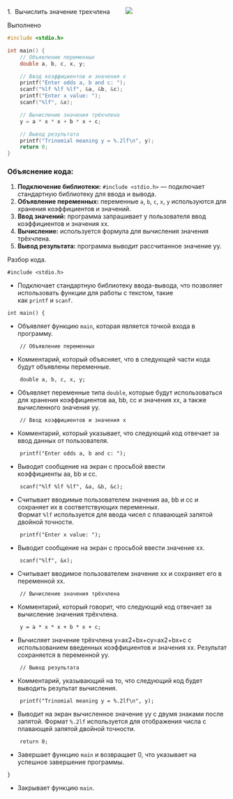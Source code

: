 1.  Вычислить значение трехчлена         ![](file:///C:/Users/ron4i/AppData/Local/Temp/msohtmlclip1/01/clip_image002.gif)

Выполнено

```C
#include <stdio.h>

int main() {
    // Объявление переменных
    double a, b, c, x, y;

    // Ввод коэффициентов и значения x
    printf("Enter odds a, b and c: ");
    scanf("%lf %lf %lf", &a, &b, &c);
    printf("Enter x value: ");
    scanf("%lf", &x);

    // Вычисление значения трёхчлена
    y = a * x * x + b * x + c;

    // Вывод результата
    printf("Trinomial meaning y = %.2lf\n", y);
    return 0;
}
```
### Объяснение кода:

1. **Подключение библиотеки:** `#include <stdio.h>` — подключает стандартную библиотеку для ввода и вывода.
2. **Объявление переменных:** переменные `a`, `b`, `c`, `x`, `y` используются для хранения коэффициентов и значений.
3. **Ввод значений:** программа запрашивает у пользователя ввод коэффициентов и значения xx.
4. **Вычисление:** используется формула для вычисления значения трёхчлена.
5. **Вывод результата:** программа выводит рассчитанное значение yy.



Разбор кода.


```
#include <stdio.h>
```

- Подключает стандартную библиотеку ввода-вывода, что позволяет использовать функции для работы с текстом, такие как `printf` и `scanf`.



```
int main() {
```

- Объявляет функцию `main`, которая является точкой входа в программу.


```
    // Объявление переменных
```

- Комментарий, который объясняет, что в следующей части кода будут объявлены переменные.


```
    double a, b, c, x, y;
```

- Объявляет переменные типа `double`, которые будут использоваться для хранения коэффициентов aa, bb, cc и значения xx, а также вычисленного значения yy.



```
    // Ввод коэффициентов и значения x
```

- Комментарий, который указывает, что следующий код отвечает за ввод данных от пользователя.



```
    printf("Enter odds a, b and c: ");
```

- Выводит сообщение на экран с просьбой ввести коэффициенты aa, bb и cc.



```
    scanf("%lf %lf %lf", &a, &b, &c);
```

- Считывает вводимые пользователем значения aa, bb и cc и сохраняет их в соответствующих переменных. Формат `%lf` используется для ввода чисел с плавающей запятой двойной точности.


```
    printf("Enter x value: ");
```

- Выводит сообщение на экран с просьбой ввести значение xx.



```
    scanf("%lf", &x);
```

- Считывает вводимое пользователем значение xx и сохраняет его в переменной xx.


```
    // Вычисление значения трёхчлена
```

- Комментарий, который говорит, что следующий код отвечает за вычисление значения трёхчлена.


```
    y = a * x * x + b * x + c;
```

- Вычисляет значение трёхчлена y=ax2+bx+cy=ax2+bx+c с использованием введенных коэффициентов и значения xx. Результат сохраняется в переменной yy.



```
    // Вывод результата
```

- Комментарий, указывающий на то, что следующий код будет выводить результат вычисления.


```
    printf("Trinomial meaning y = %.2lf\n", y);
```

- Выводит на экран вычисленное значение yy с двумя знаками после запятой. Формат `%.2lf` используется для отображения числа с плавающей запятой двойной точности.



```
    return 0;
```

- Завершает функцию `main` и возвращает 0, что указывает на успешное завершение программы.



```
}
```

- Закрывает функцию `main`.